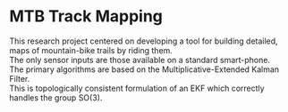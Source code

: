 # MTB Track Mapping

This research project centered on developing a tool for building detailed, maps of mountain-bike trails by riding them.  
The only sensor inputs are those available on a standard smart-phone.  
The primary algorithms are based on the Multiplicative-Extended Kalman Filter.  
This is topologically consistent formulation of an EKF which correctly handles the group SO(3).

